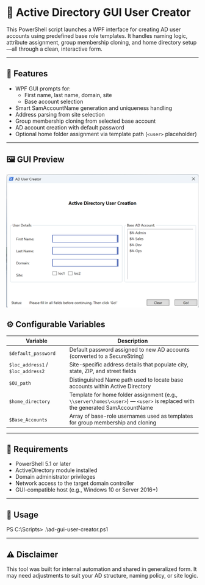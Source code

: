 # 👤 Active Directory GUI User Creator

This PowerShell script launches a WPF interface for creating AD user accounts using predefined base role templates. It handles naming logic, attribute assignment, group membership cloning, and home directory setup—all through a clean, interactive form.

---

## 🧩 Features

- WPF GUI prompts for:
  - First name, last name, domain, site
  - Base account selection
- Smart SamAccountName generation and uniqueness handling
- Address parsing from site selection
- Group membership cloning from selected base account
- AD account creation with default password
- Optional home folder assignment via template path (`<user>` placeholder)

---

## 🖼️ GUI Preview

![Screenshot](ad-gui-user-creator.png "AD GUI Preview")

## ⚙️ Configurable Variables

| Variable               | Description |
|------------------------|-------------|
| `$default_password`    | Default password assigned to new AD accounts (converted to a SecureString) |
| `$loc_address1` / `$loc_address2` | Site-specific address details that populate city, state, ZIP, and street fields |
| `$OU_path`             | Distinguished Name path used to locate base accounts within Active Directory |
| `$home_directory`      | Template for home folder assignment (e.g., `\\server\homes\<user>`) — `<user>` is replaced with the generated SamAccountName |
| `$Base_Accounts`       | Array of base-role usernames used as templates for group membership and cloning |

---

## 🧪 Requirements

- PowerShell 5.1 or later  
- ActiveDirectory module installed  
- Domain administrator privileges  
- Network access to the target domain controller  
- GUI-compatible host (e.g., Windows 10 or Server 2016+)

---

## 🚀 Usage

PS C:\Scripts> .\ad-gui-user-creator.ps1

---

## ⚠️ Disclaimer

This tool was built for internal automation and shared in generalized form. It may need adjustments to suit your AD structure, naming policy, or site logic.